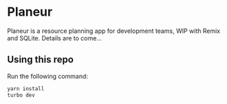 # Planeur

Planeur is a resource planning app for development teams, WIP with Remix and SQLite. Details are to come...

## Using this repo

Run the following command:

```sh
yarn install
turbo dev
```

